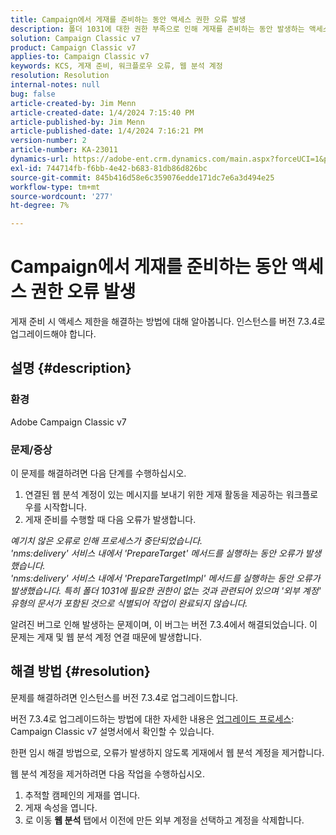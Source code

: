 ```yaml
---
title: Campaign에서 게재를 준비하는 동안 액세스 권한 오류 발생
description: 폴더 1031에 대한 권한 부족으로 인해 게재를 준비하는 동안 발생하는 액세스 오류를 해결하는 방법에 대해 알아봅니다.
solution: Campaign Classic v7
product: Campaign Classic v7
applies-to: Campaign Classic v7
keywords: KCS, 게재 준비, 워크플로우 오류, 웹 분석 계정
resolution: Resolution
internal-notes: null
bug: false
article-created-by: Jim Menn
article-created-date: 1/4/2024 7:15:40 PM
article-published-by: Jim Menn
article-published-date: 1/4/2024 7:16:21 PM
version-number: 2
article-number: KA-23011
dynamics-url: https://adobe-ent.crm.dynamics.com/main.aspx?forceUCI=1&pagetype=entityrecord&etn=knowledgearticle&id=280c24a5-35ab-ee11-be37-6045bd006268
exl-id: 744714fb-f6bb-4e42-b683-81db86d826bc
source-git-commit: 845b416d58e6c359076edde171dc7e6a3d494e25
workflow-type: tm+mt
source-wordcount: '277'
ht-degree: 7%

---
```


# Campaign에서 게재를 준비하는 동안 액세스 권한 오류 발생


게재 준비 시 액세스 제한을 해결하는 방법에 대해 알아봅니다. 인스턴스를 버전 7.3.4로 업그레이드해야 합니다.

## 설명 {#description}


### 환경

Adobe Campaign Classic v7

### 문제/증상

이 문제를 해결하려면 다음 단계를 수행하십시오.

1. 연결된 웹 분석 계정이 있는 메시지를 보내기 위한 게재 활동을 제공하는 워크플로우를 시작합니다.
2. 게재 준비를 수행할 때 다음 오류가 발생합니다.


*예기치 않은 오류로 인해 프로세스가 중단되었습니다.
<br>&#39;nms:delivery&#39; 서비스 내에서 &#39;PrepareTarget&#39; 메서드를 실행하는 동안 오류가 발생했습니다. 
<br>&#39;nms:delivery&#39; 서비스 내에서 &#39;PrepareTargetImpl&#39; 메서드를 실행하는 동안 오류가 발생했습니다. 특히 폴더 1031에 필요한 권한이 없는 것과 관련되어 있으며 &#39;외부 계정&#39; 유형의 문서가 포함된 것으로 식별되어 작업이 완료되지 않습니다.*

알려진 버그로 인해 발생하는 문제이며, 이 버그는 버전 7.3.4에서 해결되었습니다. 이 문제는 게재 및 웹 분석 계정 연결 때문에 발생합니다.




## 해결 방법 {#resolution}


문제를 해결하려면 인스턴스를 버전 7.3.4로 업그레이드합니다.

버전 7.3.4로 업그레이드하는 방법에 대한 자세한 내용은 [업그레이드 프로세스](https://experienceleague.adobe.com/docs/campaign-classic/using/getting-started/starting-with-adobe-campaign/faq/faq-build-upgrade.html?lang=en): Campaign Classic v7 설명서에서 확인할 수 있습니다.

한편 임시 해결 방법으로, 오류가 발생하지 않도록 게재에서 웹 분석 계정을 제거합니다.

웹 분석 계정을 제거하려면 다음 작업을 수행하십시오.

1. 추적할 캠페인의 게재를 엽니다.
2. 게재 속성을 엽니다.
3. 로 이동 <b>웹 분석</b> 탭에서 이전에 만든 외부 계정을 선택하고 계정을 삭제합니다.
